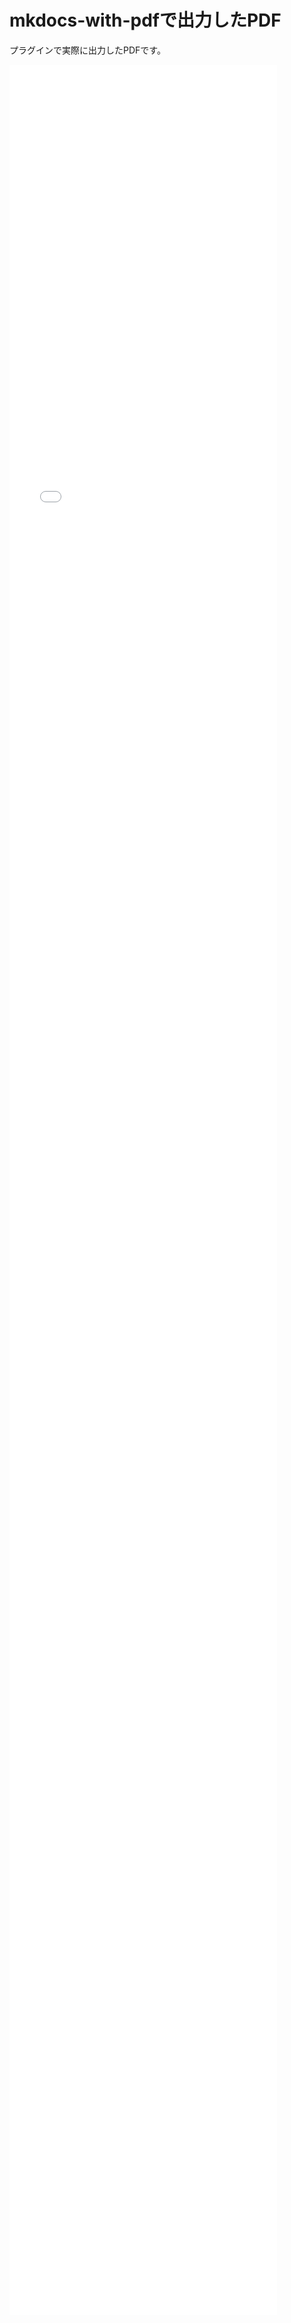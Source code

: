 # mkdocs-with-pdfで出力したPDF

プラグインで実際に出力したPDFです。

<embed src="../pdf/document.pdf" type="application/pdf" style="height: 90vh; width: 85%; margin: 0 auto;">
